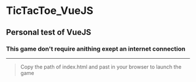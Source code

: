 # TicTacToe_VueJS

## Personal test of VueJS

### This game don't require anithing exept an internet connection

------

>Copy the path of index.html and past in your browser to launch the game
